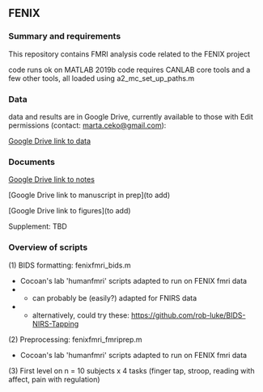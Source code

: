## FENIX 

### Summary and requirements

This repository contains FMRI analysis code related to the FENIX project 

code runs ok on MATLAB 2019b
code requires CANLAB core tools and a few other tools, all loaded using a2_mc_set_up_paths.m

### Data 
data and results are in Google Drive, currently available to those with Edit permissions (contact: marta.ceko@gmail.com):

[Google Drive link to data](https://drive.google.com/drive/folders/1B3R5VZHeqQ3_KeJ1lweyBbLVNQeNnjrd?usp=sharing)

### Documents 

[Google Drive link to notes](https://docs.google.com/document/d/1-fGsBUktHSFKVsCYtNA6UotB3DEnhiP-hHVsiIQ-vII/edit#heading=h.glwm6zv7e37q)

[Google Drive link to manuscript in prep](to add)

[Google Drive link to figures](to add)

Supplement: TBD

### Overview of scripts

(1) BIDS formatting: fenixfmri_bids.m 
- Cocoan's lab 'humanfmri' scripts adapted to run on FENIX fmri data 
- - can probably be (easily?) adapted for FNIRS data
- - alternatively, could try these: https://github.com/rob-luke/BIDS-NIRS-Tapping
 
(2) Preprocessing: fenixfmri_fmriprep.m
- Cocoan's lab 'humanfmri' scripts adapted to run on FENIX fmri data 

(3) First level on n = 10 subjects x 4 tasks (finger tap, stroop, reading with affect, pain with regulation) 


